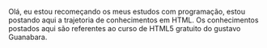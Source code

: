 Olá, eu estou recomeçando os meus estudos com programação, estou postando aqui a trajetoria de conhecimentos em HTML. 
Os conhecimentos postados aqui são referentes ao curso de HTML5 gratuito do gustavo Guanabara.
